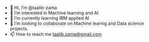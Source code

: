 - 👋 Hi, I’m @taalib-zama
- 👀 I’m interested in Machine learning and AI
- 🌱 I’m currently learning IBM applied AI
- 💞️ I’m looking to collaborate on Machine learnig and Data science projects.
- 📫 How to reach me taalib.zama@gmail.com

<!---
taalib-zama/taalib-zama is a ✨ special ✨ repository because its `README.md` (this file) appears on your GitHub profile.
You can click the Preview link to take a look at your changes.
--->

